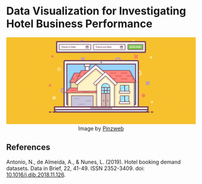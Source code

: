 # Data Visualization for Investigating Hotel Business Performance

<p align="center">
  <img src="Images/banner.png" width="1024" height="auto">
  <br>
  Image by <a href="https://www.pinzweb.at/">Pinzweb</a>
</p>

## References
Antonio, N., de Almeida, A., & Nunes, L. (2019). Hotel booking demand datasets. Data in Brief, 22, 41-49. ISSN 2352-3409. doi: [10.1016/j.dib.2018.11.126](https://doi.org/10.1016/j.dib.2018.11.126).

